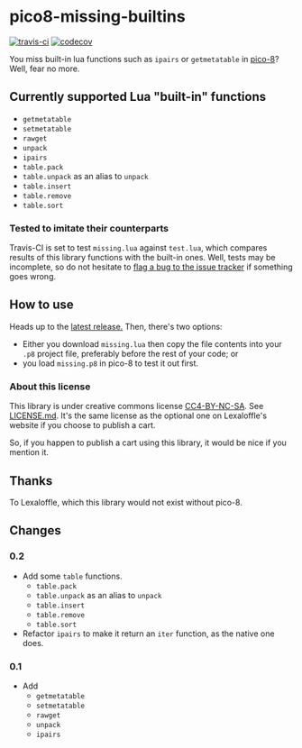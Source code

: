 # pico8-missing-builtins
[![travis-ci](https://travis-ci.org/adamscott/pico8-missing-builtins.svg?branch=master)](https://travis-ci.org/adamscott/pico8-missing-builtins)
[![codecov](https://codecov.io/gh/adamscott/pico8-missing-builtins/branch/master/graph/badge.svg)](https://codecov.io/gh/adamscott/pico8-missing-builtins)

You miss built-in lua functions such as `ipairs` or `getmetatable` in [pico-8](http://www.lexaloffle.com/pico-8.php)? Well, fear no more.

## Currently supported Lua "built-in" functions
- `getmetatable`
- `setmetatable`
- `rawget`
- `unpack`
- `ipairs`
- `table.pack`
- `table.unpack` as an alias to `unpack`
- `table.insert`
- `table.remove`
- `table.sort`

### Tested to imitate their counterparts
Travis-CI is set to test `missing.lua` against `test.lua`, which compares results of this library functions with the built-in ones. Well, tests may be incomplete, so do not hesitate to [flag a bug to the issue tracker](https://github.com/adamscott/pico8-missing-builtins/issues) if something goes wrong.

## How to use
Heads up to the [latest release.](https://github.com/adamscott/pico8-missing-builtins/releases/latest) Then, there's two options:
* Either you download `missing.lua` then copy the file contents into your `.p8` project file, preferably before the rest of your code; or
* you load `missing.p8` in pico-8 to test it out first.

### About this license
This library is under creative commons license [CC4-BY-NC-SA](https://creativecommons.org/licenses/by-nc-sa/4.0/). See [LICENSE.md](LICENSE.md). It's the same license as the optional one on Lexaloffle's website if you choose to publish a cart.

So, if you happen to publish a cart using this library, it would be nice if you mention it.

## Thanks
To Lexaloffle, which this library would not exist without pico-8.

## Changes
### 0.2
- Add some `table` functions.
  - `table.pack`
  - `table.unpack` as an alias to `unpack`
  - `table.insert`
  - `table.remove`
  - `table.sort`
- Refactor `ipairs` to make it return an `iter` function, as the native one does.

### 0.1
- Add
  - `getmetatable`
  - `setmetatable`
  - `rawget`
  - `unpack`
  - `ipairs`
